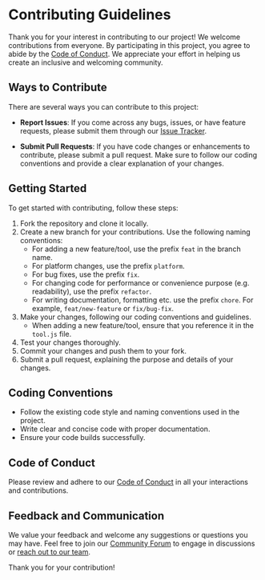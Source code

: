 # Contributing Guidelines

Thank you for your interest in contributing to our project! We welcome contributions from everyone. By participating in this project, you agree to abide by the [Code of Conduct](CODE_OF_CONDUCT.md). We appreciate your effort in helping us create an inclusive and welcoming community.

## Ways to Contribute

There are several ways you can contribute to this project:

- **Report Issues**: If you come across any bugs, issues, or have feature requests, please submit them through our [Issue Tracker](https://github.com/hannansatopay/devstar/issues/new).

- **Submit Pull Requests**: If you have code changes or enhancements to contribute, please submit a pull request. Make sure to follow our coding conventions and provide a clear explanation of your changes.

## Getting Started

To get started with contributing, follow these steps:

1. Fork the repository and clone it locally.
2. Create a new branch for your contributions. Use the following naming conventions:
   - For adding a new feature/tool, use the prefix `feat` in the branch name.
   - For platform changes, use the prefix `platform`.
   - For bug fixes, use the prefix `fix`.
   - For changing code for performance or convenience purpose (e.g. readability), use the prefix `refactor`.
   - For writing documentation, formatting etc. use the prefix `chore`.
   For example, `feat/new-feature` or `fix/bug-fix`.
3. Make your changes, following our coding conventions and guidelines.
   - When adding a new feature/tool, ensure that you reference it in the `tool.js` file.
4. Test your changes thoroughly.
5. Commit your changes and push them to your fork.
6. Submit a pull request, explaining the purpose and details of your changes.

## Coding Conventions

- Follow the existing code style and naming conventions used in the project.
- Write clear and concise code with proper documentation.
- Ensure your code builds successfully.

## Code of Conduct

Please review and adhere to our [Code of Conduct](CODE_OF_CONDUCT.md) in all your interactions and contributions.

## Feedback and Communication

We value your feedback and welcome any suggestions or questions you may have. Feel free to join our [Community Forum](https://github.com/hannansatopay/devstar/discussions) to engage in discussions or [reach out to our team](https://developerstar.com/contact).


Thank you for your contribution!